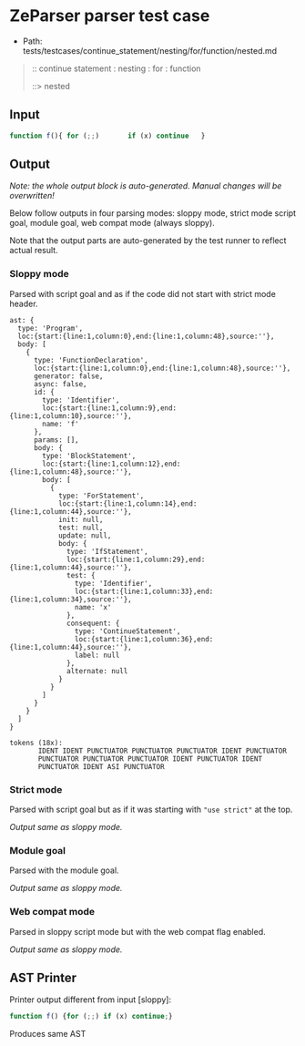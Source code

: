 # ZeParser parser test case

- Path: tests/testcases/continue_statement/nesting/for/function/nested.md

> :: continue statement : nesting : for : function
>
> ::> nested

## Input

`````js
function f(){ for (;;)       if (x) continue   }
`````

## Output

_Note: the whole output block is auto-generated. Manual changes will be overwritten!_

Below follow outputs in four parsing modes: sloppy mode, strict mode script goal, module goal, web compat mode (always sloppy).

Note that the output parts are auto-generated by the test runner to reflect actual result.

### Sloppy mode

Parsed with script goal and as if the code did not start with strict mode header.

`````
ast: {
  type: 'Program',
  loc:{start:{line:1,column:0},end:{line:1,column:48},source:''},
  body: [
    {
      type: 'FunctionDeclaration',
      loc:{start:{line:1,column:0},end:{line:1,column:48},source:''},
      generator: false,
      async: false,
      id: {
        type: 'Identifier',
        loc:{start:{line:1,column:9},end:{line:1,column:10},source:''},
        name: 'f'
      },
      params: [],
      body: {
        type: 'BlockStatement',
        loc:{start:{line:1,column:12},end:{line:1,column:48},source:''},
        body: [
          {
            type: 'ForStatement',
            loc:{start:{line:1,column:14},end:{line:1,column:44},source:''},
            init: null,
            test: null,
            update: null,
            body: {
              type: 'IfStatement',
              loc:{start:{line:1,column:29},end:{line:1,column:44},source:''},
              test: {
                type: 'Identifier',
                loc:{start:{line:1,column:33},end:{line:1,column:34},source:''},
                name: 'x'
              },
              consequent: {
                type: 'ContinueStatement',
                loc:{start:{line:1,column:36},end:{line:1,column:44},source:''},
                label: null
              },
              alternate: null
            }
          }
        ]
      }
    }
  ]
}

tokens (18x):
       IDENT IDENT PUNCTUATOR PUNCTUATOR PUNCTUATOR IDENT PUNCTUATOR
       PUNCTUATOR PUNCTUATOR PUNCTUATOR IDENT PUNCTUATOR IDENT
       PUNCTUATOR IDENT ASI PUNCTUATOR
`````

### Strict mode

Parsed with script goal but as if it was starting with `"use strict"` at the top.

_Output same as sloppy mode._

### Module goal

Parsed with the module goal.

_Output same as sloppy mode._

### Web compat mode

Parsed in sloppy script mode but with the web compat flag enabled.

_Output same as sloppy mode._

## AST Printer

Printer output different from input [sloppy]:

````js
function f() {for (;;) if (x) continue;}
````

Produces same AST
